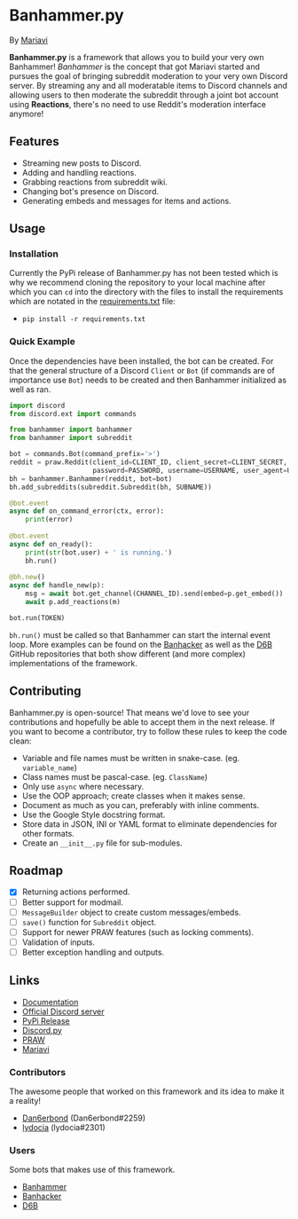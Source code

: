 # Banhammer.py
By [Mariavi](https://dan6erbond.github.io/mariavi)

**Banhammer.py** is a framework that allows you to build your very own Banhammer! *Banhammer* is the concept that got Mariavi started and pursues the goal of bringing subreddit moderation to your very own Discord server. By streaming any and all moderatable items to Discord channels and allowing users to then moderate the subreddit through a joint bot account using **Reactions**, there's no need to use Reddit's moderation interface anymore!

## Features
 - Streaming new posts to Discord.
 - Adding and handling reactions.
 - Grabbing reactions from subreddit wiki.
 - Changing bot's presence on Discord.
 - Generating embeds and messages for items and actions.

## Usage
### Installation
Currently the PyPi release of Banhammer.py has not been tested which is why we recommend cloning the repository to your local machine after which you can `cd` into the directory with the files to install the requirements which are notated in the [requirements.txt](requirements.txt) file:
 - `pip install -r requirements.txt`
 
### Quick Example
Once the dependencies have been installed, the bot can be created. For that the general structure of a Discord `Client` or `Bot` (if commands are of importance use `Bot`) needs to be created and then Banhammer initialized as well as ran.

```python
import discord
from discord.ext import commands

from banhammer import banhammer
from banhammer import subreddit

bot = commands.Bot(command_prefix='>')
reddit = praw.Reddit(client_id=CLIENT_ID, client_secret=CLIENT_SECRET,
                     password=PASSWORD, username=USERNAME, user_agent=USER_AGENT)
bh = banhammer.Banhammer(reddit, bot=bot)
bh.add_subreddits(subreddit.Subreddit(bh, SUBNAME))

@bot.event
async def on_command_error(ctx, error):
    print(error)
    
@bot.event
async def on_ready():
    print(str(bot.user) + ' is running.')
    bh.run()
    
@bh.new()
async def handle_new(p):
    msg = await bot.get_channel(CHANNEL_ID).send(embed=p.get_embed())
    await p.add_reactions(m)

bot.run(TOKEN)
```

`bh.run()` must be called so that Banhammer can start the internal event loop. More examples can be found on the [Banhacker](https://github.com/Dan6erbond/Banhacker) as well as the [D6B](https://github.com/Dan6erbond/D6B) GitHub repositories that both show different (and more complex) implementations of the framework.

## Contributing
Banhammer.py is open-source! That means we'd love to see your contributions and hopefully be able to accept them in the next release. If you want to become a contributor, try to follow these rules to keep the code clean:
 - Variable and file names must be written in snake-case. (eg. `variable_name`)
 - Class names must be pascal-case. (eg. `ClassName`)
 - Only use `async` where necessary.
 - Use the OOP approach; create classes when it makes sense.
 - Document as much as you can, preferably with inline comments.
 - Use the Google Style docstring format.
 - Store data in JSON, INI or YAML format to eliminate dependencies for other formats.
 - Create an `__init__.py` file for sub-modules.

## Roadmap
 - [x] Returning actions performed.
 - [ ] Better support for modmail.
 - [ ] `MessageBuilder` object to create custom messages/embeds.
 - [ ] `save()` function for `Subreddit` object.
 - [ ] Support for newer PRAW features (such as locking comments).
 - [ ] Validation of inputs.
 - [ ] Better exception handling and outputs.

## Links
 - [Documentation](https://dan6erbond.github.io/mariavi/banhammer.py.html)
 - [Official Discord server](https://discordapp.com/invite/9JrGC8f)
 - [PyPi Release](https://pypi.org/project/banhammer.py/)
 - [Discord.py](https://discordpy.readthedocs.io/en/latest)
 - [PRAW](https://praw.readthedocs.io/en/latest)
 - [Mariavi](https://dan6erbond.github.io/mariavi)
 
### Contributors
The awesome people that worked on this framework and its idea to make it a reality!
 - [Dan6erbond](https://dan6erbond.github.io) (Dan6erbond#2259)
 - [lydocia](https://www.lydocia.com) (lydocia#2301)

### Users
Some bots that makes use of this framework.
 - [Banhammer](https://dan6erbond.github.io/mariavi/banhammer.html)
 - [Banhacker](https://github.com/Dan6erbond/Banhacker)
 - [D6B](https://github.com/Dan6erbond/D6B)
